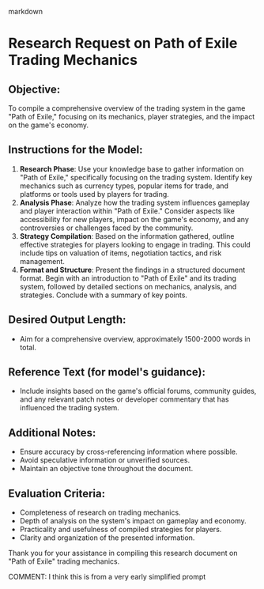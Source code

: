 markdown
# Research Request on Path of Exile Trading Mechanics

## Objective:
To compile a comprehensive overview of the trading system in the game \"Path of Exile,\" focusing on its mechanics, player strategies, and the impact on the game's economy.

## Instructions for the Model:
1. **Research Phase**: Use your knowledge base to gather information on \"Path of Exile,\" specifically focusing on the trading system. Identify key mechanics such as currency types, popular items for trade, and platforms or tools used by players for trading.
2. **Analysis Phase**: Analyze how the trading system influences gameplay and player interaction within \"Path of Exile.\" Consider aspects like accessibility for new players, impact on the game's economy, and any controversies or challenges faced by the community.
3. **Strategy Compilation**: Based on the information gathered, outline effective strategies for players looking to engage in trading. This could include tips on valuation of items, negotiation tactics, and risk management.
4. **Format and Structure**: Present the findings in a structured document format. Begin with an introduction to \"Path of Exile\" and its trading system, followed by detailed sections on mechanics, analysis, and strategies. Conclude with a summary of key points.

## Desired Output Length:
- Aim for a comprehensive overview, approximately 1500-2000 words in total.

## Reference Text (for model's guidance):
- Include insights based on the game's official forums, community guides, and any relevant patch notes or developer commentary that has influenced the trading system.

## Additional Notes:
- Ensure accuracy by cross-referencing information where possible.
- Avoid speculative information or unverified sources.
- Maintain an objective tone throughout the document.

## Evaluation Criteria:
- Completeness of research on trading mechanics.
- Depth of analysis on the system's impact on gameplay and economy.
- Practicality and usefulness of compiled strategies for players.
- Clarity and organization of the presented information.

Thank you for your assistance in compiling this research document on \"Path of Exile\" trading mechanics.

COMMENT: I think this is from a very early simplified prompt
